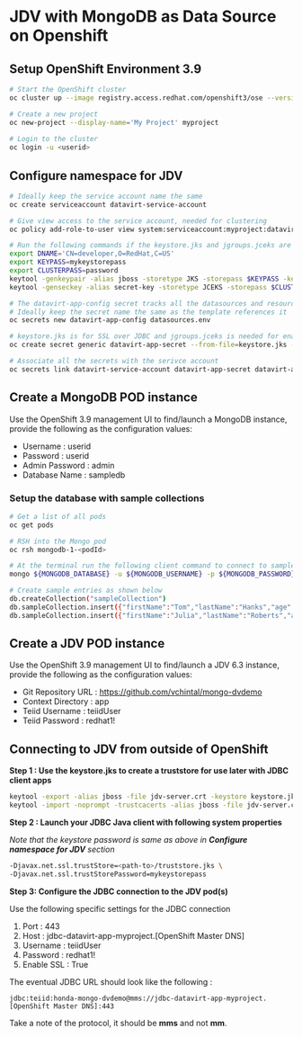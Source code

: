 # JDV with MongoDB as Data Source on Openshift 

## Setup OpenShift Environment 3.9

```sh
# Start the OpenShift cluster
oc cluster up --image registry.access.redhat.com/openshift3/ose --version v3.9.14-2

# Create a new project 
oc new-project --display-name='My Project' myproject
 
# Login to the cluster 
oc login -u <userid>
```
## Configure namespace for JDV

```sh 
# Ideally keep the service account name the same
oc create serviceaccount datavirt-service-account

# Give view access to the service account, needed for clustering
oc policy add-role-to-user view system:serviceaccount:myproject:datavirt-service-account

# Run the following commands if the keystore.jks and jgroups.jceks are not already created
export DNAME='CN=developer,O=RedHat,C=US'
export KEYPASS=mykeystorepass
export CLUSTERPASS=password
keytool -genkeypair -alias jboss -storetype JKS -storepass $KEYPASS -keypass $KEYPASS -dname $DNAME -keystore keystore.jks
keytool -genseckey -alias secret-key -storetype JCEKS -storepass $CLUSTERPASS -keypass $CLUSTERPASS -keystore jgroups.jceks

# The datavirt-app-config secret tracks all the datasources and resource adapter definitions 
# Ideally keep the secret name the same as the template references it
oc secrets new datavirt-app-config datasources.env

# keystore.jks is for SSL over JDBC and jgroups.jceks is needed for enabling SSL for JGroups clustering
oc create secret generic datavirt-app-secret --from-file=keystore.jks --from-file=jgroups.jceks

# Associate all the secrets with the serivce account 
oc secrets link datavirt-service-account datavirt-app-secret datavirt-app-config
```

## Create a MongoDB POD instance

Use the OpenShift 3.9 management UI to find/launch a MongoDB instance, provide the following as the configuration values:
* Username : userid
* Password : userid 
* Admin Password : admin 
* Database Name : sampledb 

### Setup the database with sample collections

```sh 
# Get a list of all pods
oc get pods

# RSH into the Mongo pod
oc rsh mongodb-1-<podId>

# At the terminal run the following client command to connect to sampledb database
mongo ${MONGODB_DATABASE} -u ${MONGODB_USERNAME} -p ${MONGODB_PASSWORD}

# Create sample entries as shown below
db.createCollection("sampleCollection")
db.sampleCollection.insert({"firstName":"Tom","lastName":"Hanks","age":"61"})
db.sampleCollection.insert({"firstName":"Julia","lastName":"Roberts","age":"50"})
```

## Create a JDV POD instance 

Use the OpenShift 3.9 management UI to find/launch a JDV 6.3 instance, provide the following as the configuration values:

* Git Repository URL : https://github.com/vchintal/mongo-dvdemo
* Context Directory : app
* Teiid Username : teiidUser
* Teiid Password : redhat1!

## Connecting to JDV from outside of OpenShift 

**Step 1 : Use the keystore.jks to create a truststore for use later with JDBC client apps**

```sh 
keytool -export -alias jboss -file jdv-server.crt -keystore keystore.jks -storepass $KEYPASS
keytool -import -noprompt -trustcacerts -alias jboss -file jdv-server.crt -keystore truststore.jks -storepass $KEYPASS
```

**Step 2 : Launch your JDBC Java client with following system properties**

_Note that the keystore password is same as above in **Configure namespace for JDV** section_

```sh 
-Djavax.net.ssl.trustStore=<path-to>/truststore.jks \ 
-Djavax.net.ssl.trustStorePassword=mykeystorepass
```

**Step 3: Configure the JDBC connection to the JDV pod(s)**

Use the following specific settings for the JDBC connection
1. Port : 443
2. Host : jdbc-datavirt-app-myproject.[OpenShift Master DNS]
3. Username : teiidUser
4. Password : redhat1!
5. Enable SSL : True 

The eventual JDBC URL should look like the following :

`jdbc:teiid:honda-mongo-dvdemo@mms://jdbc-datavirt-app-myproject.[OpenShift Master DNS]:443`

Take a note of the protocol, it should be **mms** and not **mm**.
